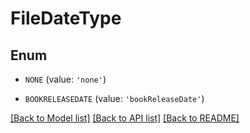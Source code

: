 # FileDateType


## Enum

* `NONE` (value: `'none'`)

* `BOOKRELEASEDATE` (value: `'bookReleaseDate'`)

[[Back to Model list]](../README.md#documentation-for-models) [[Back to API list]](../README.md#documentation-for-api-endpoints) [[Back to README]](../README.md)



